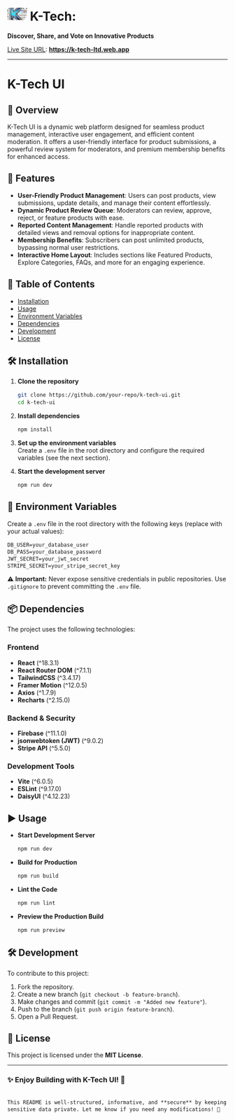 

# <img src="./src/assets/llg.png" alt="K-Tech Logo" width="45px" /> K-Tech: 
**Discover, Share, and Vote on Innovative Products**


[Live Site URL](https://k-tech-ltd.web.app):  **https://k-tech-ltd.web.app**

---


# K-Tech UI

## 🚀 Overview

K-Tech UI is a dynamic web platform designed for seamless product management, interactive user engagement, and efficient content moderation. It offers a user-friendly interface for product submissions, a powerful review system for moderators, and premium membership benefits for enhanced access.

## 📌 Features

- **User-Friendly Product Management**: Users can post products, view submissions, update details, and manage their content effortlessly.
- **Dynamic Product Review Queue**: Moderators can review, approve, reject, or feature products with ease.
- **Reported Content Management**: Handle reported products with detailed views and removal options for inappropriate content.
- **Membership Benefits**: Subscribers can post unlimited products, bypassing normal user restrictions.
- **Interactive Home Layout**: Includes sections like Featured Products, Explore Categories, FAQs, and more for an engaging experience.

## 📂 Table of Contents

- [Installation](#installation)
- [Usage](#usage)
- [Environment Variables](#environment-variables)
- [Dependencies](#dependencies)
- [Development](#development)
- [License](#license)

## 🛠 Installation

1. **Clone the repository**  
   ```sh
   git clone https://github.com/your-repo/k-tech-ui.git
   cd k-tech-ui
   ```

2. **Install dependencies**  
   ```sh
   npm install
   ```

3. **Set up the environment variables**  
   Create a `.env` file in the root directory and configure the required variables (see the next section).

4. **Start the development server**  
   ```sh
   npm run dev
   ```

## 🔧 Environment Variables

Create a `.env` file in the root directory with the following keys (replace with your actual values):

```plaintext
DB_USER=your_database_user
DB_PASS=your_database_password
JWT_SECRET=your_jwt_secret
STRIPE_SECRET=your_stripe_secret_key
```

⚠ **Important:** Never expose sensitive credentials in public repositories. Use `.gitignore` to prevent committing the `.env` file.

## 📦 Dependencies

The project uses the following technologies:

### Frontend

- **React** (^18.3.1)
- **React Router DOM** (^7.1.1)
- **TailwindCSS** (^3.4.17)
- **Framer Motion** (^12.0.5)
- **Axios** (^1.7.9)
- **Recharts** (^2.15.0)

### Backend & Security

- **Firebase** (^11.1.0)
- **jsonwebtoken (JWT)** (^9.0.2)
- **Stripe API** (^5.5.0)

### Development Tools

- **Vite** (^6.0.5)
- **ESLint** (^9.17.0)
- **DaisyUI** (^4.12.23)

## ▶ Usage

- **Start Development Server**  
  ```sh
  npm run dev
  ```

- **Build for Production**  
  ```sh
  npm run build
  ```

- **Lint the Code**  
  ```sh
  npm run lint
  ```

- **Preview the Production Build**  
  ```sh
  npm run preview
  ```

## 🛠 Development

To contribute to this project:

1. Fork the repository.
2. Create a new branch (`git checkout -b feature-branch`).
3. Make changes and commit (`git commit -m "Added new feature"`).
4. Push to the branch (`git push origin feature-branch`).
5. Open a Pull Request.

## 📜 License

This project is licensed under the **MIT License**.

---

### ✨ Enjoy Building with K-Tech UI! 🚀
```

This README is well-structured, informative, and **secure** by keeping sensitive data private. Let me know if you need any modifications! 🚀
